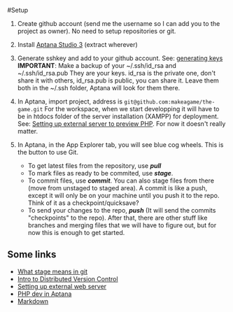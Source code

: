 #Setup

1. Create github account (send me the username so I can add you to the project as owner). No need to setup repositories or git.

2. Install [Aptana Studio 3](http://aptana.com/) (extract wherever)

3. Generate sshkey and add to your github account. See: [generating keys](https://help.github.com/articles/generating-ssh-keys)  
	**IMPORTANT**: Make a backup of your ~/.ssh/id_rsa and ~/.ssh/id_rsa.pub They are your keys. id_rsa	is the private one, don't share it with others, id_rsa.pub is public, you can share it. Leave them both in the ~/.ssh folder, Aptana will look for them there.

4.	In Aptana, import project, address is `git@github.com:makeagame/the-game.git` 
For the workspace, when we start developping it will have to be in htdocs folder of the server installation (XAMPP) for deployment. See: [Setting up external server to preview PHP](https://wiki.appcelerator.org/display/tis/Setting+up+an+external+web+server+to+preview+PHP+and+other+non-HTML+pages). For now it doesn't really matter.
	
5.	In Aptana, in the App Explorer tab, you will see blue cog wheels. This is the button to use Git.
	* To get latest files from the repository, use ***pull***
	* To mark files as ready to be commited, use ***stage***.
	* To commit files, use ***commit***. You can also stage files from there (move from unstaged to staged area). A commit is like a push, except it will only be on your machine until you push it to the	repo. Think of it as a checkpoint/quicksave?
	* To send your changes to the repo, ***push*** (It will send the commits "checkpoints" to the repo). After that, there are other stuff like branches and merging files that we will have to figure out, but for now this is enough to get started.

## Some links
* [What stage means in git](http://programmers.stackexchange.com/questions/119782/what-stage-means-in-git-source-control)
* [Intro to Distributed Version Control](http://betterexplained.com/articles/intro-to-distributed-version-control-illustrated/)
* [Setting up external web server](https://wiki.appcelerator.org/display/tis/Setting+up+an+external+web+server+to+preview+PHP+and+other+non-HTML+pages )
* [PHP dev in Aptana](https://wiki.appcelerator.org/display/tis/PHP+Development)
* [Markdown](https://en.wikipedia.org/wiki/Markdown)
